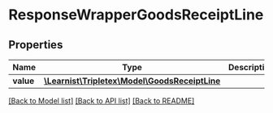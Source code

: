# ResponseWrapperGoodsReceiptLine

## Properties
Name | Type | Description | Notes
------------ | ------------- | ------------- | -------------
**value** | [**\Learnist\Tripletex\Model\GoodsReceiptLine**](GoodsReceiptLine.md) |  | [optional] 

[[Back to Model list]](../../README.md#documentation-for-models) [[Back to API list]](../../README.md#documentation-for-api-endpoints) [[Back to README]](../../README.md)

